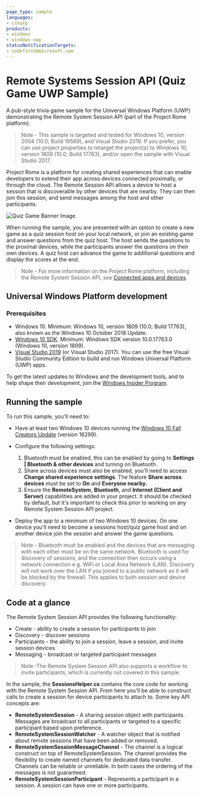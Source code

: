```yaml
---
page_type: sample
languages:
- csharp
products:
- windows
- windows-uwp
statusNotificationTargets:
- codefirst@microsoft.com
---
```


<!---
    category: NetworkingAndWebServices DeepLinksAndAppToAppCommunication
-->

# Remote Systems Session API (Quiz Game UWP Sample)

A pub-style trivia game sample for the Universal Windows Platform (UWP) demonstrating the Remote System Session API (part of the Project Rome platform).

> Note - This sample is targeted and tested for Windows 10, version 2004 (10.0; Build 19569), and Visual Studio 2019. If you prefer, you can use project properties to retarget the project(s) to Windows 10, version 1809 (10.0; Build 17763), and/or open the sample with Visual Studio 2017.

Project Rome is a platform for creating shared experiences that can enable developers to extend their app across devices connected proximally, or through the cloud. The Remote Session API allows a device to host a session that is discoverable by other devices that are nearby. They can then join this session, and send messages among the host and other participants. 

![Quiz Game Banner Image](Images/QuizGameBanner.png)

When running the sample, you are presented with an option to create a new game as a quiz session host on your local network, or join an existing game and answer questions from the quiz host. The host sends the questions to the proximal devices, while the participants answer the questions on their own devices. A quiz host can advance the game to additional questions and display the scores at the end. 

> Note - For more information on the Project Rome platform, including the Remote System Session API, see [Connected apps and devices](https://docs.microsoft.com/windows/uwp/launch-resume/connected-apps-and-devices).

## Universal Windows Platform development

### Prerequisites

- Windows 10. Minimum: Windows 10, version 1809 (10.0; Build 17763), also known as the Windows 10 October 2018 Update.
- [Windows 10 SDK](https://developer.microsoft.com/windows/downloads/windows-10-sdk). Minimum: Windows SDK version 10.0.17763.0 (Windows 10, version 1809).
- [Visual Studio 2019](https://visualstudio.microsoft.com/downloads/) (or Visual Studio 2017). You can use the free Visual Studio Community Edition to build and run Windows Universal Platform (UWP) apps.

To get the latest updates to Windows and the development tools, and to help shape their development, join 
the [Windows Insider Program](https://insider.windows.com).

## Running the sample

To run this sample, you'll need to:

- Have at least two Windows 10 devices running the [Windows 10 Fall Creators Update](https://support.microsoft.com/help/4028685/windows-10-get-the-fall-creators-update) (version 16299).

- Configure the following settings:
    1. Bluetooth must be enabled, this can be enabled by going to **Settings | Bluetooth & other devices** and turning on Bluetooth.
    2. Share across devices must also be enabled, you'll need to access **Change shared experience settings**. The feature  **Share across devices** must be set to **On** and **Everyone nearby.**
    3. Ensure the **RemoteSystem**, **Bluetooth**, and **Internet (Client and Server)** capabilities are added in your project. It should be checked by default, but it's important to check this prior to working on any Remote System Session API project.
- Deploy the app to a minimum of two Windows 10 devices. On one device you'll need to become a sessions host/quiz game host and on another device join the session and answer the game questions.

> Note -  Bluetooth must be enabled and the devices that are messaging with each other must be on the same network. Bluetooth is used for discovery of sessions, and the connection then occurs using a network connection e.g. WiFi or Local Area Network (LAN). Discovery will not work over the LAN if you joined to a public network as it will be blocked by the firewall. This applies to both session and device discovery.

## Code at a glance

The Remote System Session API provides the following functionality:
- Create - ability to create a session for participants to join
- Discovery - discover sessions
- Participants - the ability to join a session, leave a session, and invite session devices
- Messaging - broadcast or targeted participant messages

> Note -The Remote System Session API also supports a workflow to invite participants, which is currently not covered in this sample. 

In the sample, the **SessionsHelper.cs** contains the core code for working with the Remote System Session API. From here you'll be able to construct calls to create a session for device participants to attach to. Some key API concepts are:
- **RemoteSystemSession** - A sharing session object with participants. Messages are broadcast to all participants or targeted to a specific participant based upon preference.
- **RemoteSystemSessionWatcher** - A watcher object that is notified about remote sessions that have been added or removed. 
- **RemoteSystemSessionMessageChannel** - The channel is a logical construct on top of RemoteSystemSession. The channel provides the flexibility to create named channels for dedicated data transfer. Channels can be reliable or unreliable. In both cases the ordering of the messages is not guaranteed. 
- **RemoteSystemSessionParticipant** - Represents a participant in a session. A session can have one or more participants.


 
